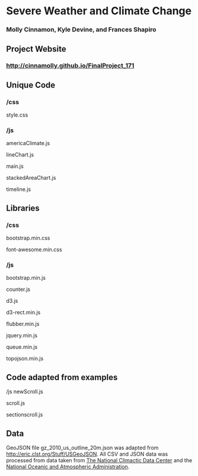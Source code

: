 # Severe Weather and Climate Change
### Molly Cinnamon, Kyle Devine, and Frances Shapiro

## Project Website
### <http://cinnamolly.github.io/FinalProject_171>

## Unique Code
### /css
style.css

### /js
americaClimate.js

lineChart.js

main.js

stackedAreaChart.js

timeline.js

## Libraries

### /css
bootstrap.min.css

font-awesome.min.css

### /js
bootstrap.min.js

counter.js

d3.js

d3-rect.min.js

flubber.min.js

jquery.min.js

queue.min.js

topojson.min.js

## Code adapted from examples

/js
 newScroll.js

 scroll.js

 sectionscroll.js


## Data
GeoJSON file gz_2010_us_outline_20m.json was adapted from <http://eric.clst.org/Stuff/USGeoJSON>.  All CSV and JSON data was processed from data taken from [The National Climactic Data Center](https://www.ncdc.noaa.gov/) and the [National Oceanic and Atmospheric Administration](http://www.noaa.gov/weather).


